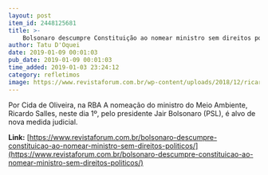 ```yaml
---
layout: post
item_id: 2448125681
title: >-
    Bolsonaro descumpre Constituição ao nomear ministro sem direitos políticos
author: Tatu D'Oquei
date: 2019-01-09 00:01:03
pub_date: 2019-01-09 00:01:03
time_added: 2019-01-03 23:24:12
category: refletimos
image: https://www.revistaforum.com.br/wp-content/uploads/2018/12/ricardo-sales.jpg
---
```


Por Cida de Oliveira, na RBA A nomeação do ministro do Meio Ambiente, Ricardo Salles, neste dia 1º, pelo presidente Jair Bolsonaro (PSL), é alvo de nova medida judicial.

**Link:** [https://www.revistaforum.com.br/bolsonaro-descumpre-constituicao-ao-nomear-ministro-sem-direitos-politicos/](https://www.revistaforum.com.br/bolsonaro-descumpre-constituicao-ao-nomear-ministro-sem-direitos-politicos/)

